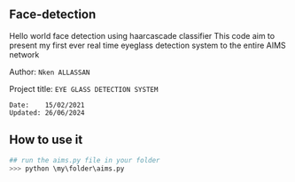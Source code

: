 ## Face-detection

Hello world face detection using haarcascade classifier
This code aim to present my first ever real time  eyeglass detection system to the entire AIMS network

Author: `Nken ALLASSAN`

Project title: `EYE GLASS DETECTION SYSTEM`

```
Date:    15/02/2021
Updated: 26/06/2024
```

## How to use it

```python
## run the aims.py file in your folder
>>> python \my\folder\aims.py
```
